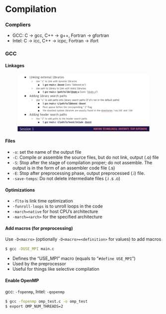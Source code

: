 # Compilation

### Compliers

* GCC: C -> gcc, C++ -> g++, Fortran -> gfortran&#x20;
* Intel: C -> icc, C++ -> icpc, Fortran -> ifort

### GCC

#### Linkages

<figure><img src="../.gitbook/assets/image (3).png" alt=""><figcaption></figcaption></figure>

#### Files

* `-o`: set the name of the output file
* `-C`: Compile or assemble the source files, but do not link, output (.o) file
* `-S`: Stop after the stage of compilation proper; do not assemble. The output is in the form of an assembler code file (.s)
* `-E`: Stop after preprocessing phase, output preprocessed (.i) file.
* `-save-temps`: Do not delete intermediate files (.i .s .o)

#### Optimizations

* `-flto` is link time optimization
* `-funroll-loops` is to unroll loops in the code
* `-march=native` for host CPU’s architecture
* `-march=<arch>` for the specified architecture

#### Add macros (for preprocessing)

Use `-D<macro>` (optionally `-D<macro>=<definition>` for values) to add macros

```bash
$ gcc -DUSE_MPI main.c
```

* Defines the “USE\_MPI” macro (equals to “`#define USE_MPI`”)
* Used by the preprocessor
* Useful for things like selective compilation

#### Enable OpenMP

gcc: `-fopenmp`, Intel: `-qopenmp`

```bash
$ gcc -fopenmp omp_test.c -o omp_test
$ export OMP_NUM_THREADS=2
```

